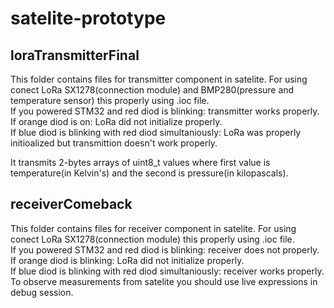 # satelite-prototype

## loraTransmitterFinal
This folder contains files for transmitter component in satelite. For using conect LoRa SX1278(connection module) and BMP280(pressure and temperature sensor) this properly using .ioc file.  
If you powered STM32 and red diod is blinking: transmitter works properly.  
If orange diod is on: LoRa did not initialize properly.  
If blue diod is blinking with red diod simultaniously: LoRa was properly initioalized but transmittion doesn't work properly.  
  
It transmits 2-bytes arrays of uint8_t values where first value is temperature(in Kelvin's) and the second is pressure(in kilopascals).

## receiverComeback
This folder contains files for receiver component in satelite. For using conect LoRa SX1278(connection module) this properly using .ioc file.  
If you powered STM32 and red diod is blinking: receiver does not properly.
If orange diod is blinking: LoRa did not initialize properly.  
If blue diod is blinking with red diod simultaniously: receiver works properly.  
To observe measurements from satelite you should use live expressions in debug session.